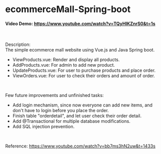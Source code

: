 # ecommerceMall-Spring-boot
#### Video Demo:  https://www.youtube.com/watch?v=TQyHlKZnrS0&t=1s
  
<br>

Description:  
The simple ecommerce mall website using Vue.js and Java Spring boot.

- ViewProducts.vue: Render and display all products.
- AddProducts.vue: For admin to add new product.
- UpdateProducts.vue: For user to purchase products and place order.
- ViewOrders.vue: For user to check their orders and amount of order.
  
<br>

Few future improvements and unfinished tasks:
- Add login mechanism, since now everyone can add new items, and don't have to login before you place the order. 
- Finish table "orderdetail", and let user check their order detail.
- Add @Transactional for multiple database modifications.
- Add SQL injection prevention.
  
<br>

Reference:
https://www.youtube.com/watch?v=bb7ms3hN2uw&t=1433s
